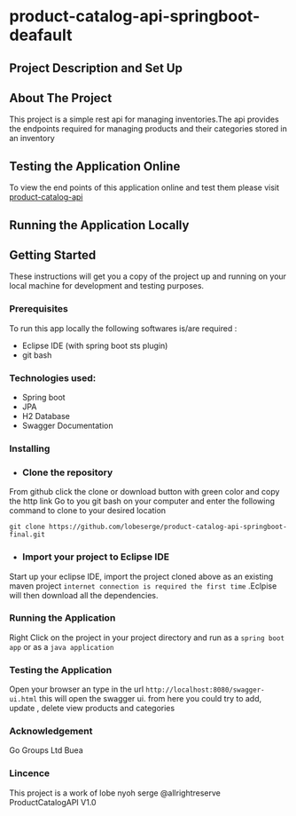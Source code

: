 # product-catalog-api-springboot-deafault

## Project Description and Set Up

## About The Project
This project is a simple rest api for managing inventories.The api provides the endpoints required for managing products 
and their categories stored in an inventory

## Testing the Application Online
To view the end points of this application online and test them please visit [product-catalog-api](https://product-catalog-api-springboot.herokuapp.com/swagger-ui.html)
## Running the Application Locally

## Getting Started
These instructions will get you a copy of the project up and running on your local machine for development and testing purposes.
### Prerequisites
To run this app locally the following  softwares is/are required :
* Eclipse IDE (with spring boot sts plugin)
* git bash

### Technologies  used:
* Spring boot
* JPA
* H2 Database
* Swagger Documentation

### Installing 
* ### Clone the repository
From github click  the clone or download button with green color and copy the http link
Go to you git bash on your computer and  enter the following command to clone to your desired location
```
git clone https://github.com/lobeserge/product-catalog-api-springboot-final.git
```
* ### Import your project to Eclipse IDE
Start up your eclipse IDE, import the project cloned above as an existing maven project ``` internet connection is required the first time ```
.Eclpise will then download all the dependencies.

### Running the Application 
Right Click on the project in your project directory and run as a ``` spring boot app ``` or as a ``` java application ```
### Testing the Application 
Open your browser an type in the url  ``` http://localhost:8080/swagger-ui.html ``` 
this will open the swagger ui.
from here you could try to add, update , delete view products and categories


### Acknowledgement
Go Groups Ltd Buea

### Lincence
This project is a work of lobe nyoh serge @allrightreserve ProductCatalogAPI V1.0


